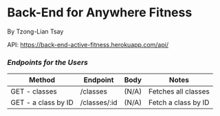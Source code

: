 # Back-End for Anywhere Fitness
By Tzong-Lian Tsay

API: https://back-end-active-fitness.herokuapp.com/api/

### **_Endpoints for the Users_**

| Method | Endpoint | Body | Notes |
| ------ | -------- | ---- | ----- |
| GET - classes | /classes | (N/A) | Fetches all classes |
| GET - a class by ID | /classes/:id| (N/A) | Fetch a class by ID |

